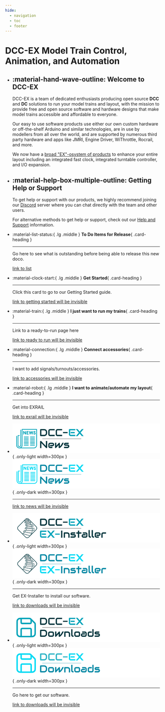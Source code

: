 ```yaml
---
hide:
  - navigation
  - toc
  - footer
---
```


# DCC-EX Model Train Control, Animation, and Automation

<div class="grid cards static home-top-row" markdown>

- ## :material-hand-wave-outline: Welcome to DCC-EX

    DCC-EX is a team of dedicated enthusiasts producing open source **DCC** and **DC** solutions to run your model trains and layout, with the mission to provide free and open source software and hardware designs that make model trains accessible and affordable to everyone.

    Our easy to use software products use either our own custom hardware or off-the-shelf Arduino and similar technologies, are in use by modellers from all over the world, and are supported by numerous third party hardware and apps like JMRI, Engine Driver, WiThrottle, Rocrail, and more.

    We now have a [broad "EX"-osystem of products](/products/products.md) to enhance your entire layout including an integrated fast clock, integrated turntable controller, and I/O expansion.

- ## :material-help-box-multiple-outline: Getting Help or Support

    To get help or support with our products, we highly recommend joining our [Discord](https://discord.gg/y2sB4Fp) server where you can chat directly with the team and other users.

    For alternative methods to get help or support, check out our [Help and Support](/support/index.md) information.

</div>

<div class="grid main-clickable-cards-grid" markdown>

<div class="main-grid-column-1" markdown>

<div class="grid cards clickable inner-column-card-grid" markdown>

- :material-list-status:{ .lg .middle } **To Do Items for Release**{ .card-heading }

    ---

    Go here to see what is outstanding before being able to release this new doco.

    [link to list](/contributing/99-release-todo.md)

- :material-clock-start:{ .lg .middle } **Get Started**{ .card-heading }

    ---

    Click this card to go to our Getting Started guide.

    [link to getting started will be invisible](/getting-started/01-getting-started.md)

- :material-train:{ .lg .middle } **I just want to run my trains**{ .card-heading }

    ---

    Link to a ready-to-run page here

    [link to ready to run will be invisible](/products/ex-commandstation/1-ex-csb1.md)

</div> <!-- inner-column-card-grid -->

</div> <!-- main-grid-column-1 -->

<div class="main-grid-column-2" markdown>

<div class="grid cards clickable inner-column-card-grid" markdown>

- :material-connection:{ .lg .middle } **Connect accessories**{ .card-heading }

    ---

    I want to add signals/turnouts/accessories.

    [link to accessories will be invisible](/products/ex-commandstation/accessories/1-accessories.md)

- :material-robot:{ .lg .middle } **I want to animate/automate my layout**{ .card-heading }

    ---

    Get into EXRAIL

    [link to exrail will be invisible](/products/ex-commandstation/exrail/1-exrail.md)

</div> <!-- inner-column-card-grid -->

</div> <!-- main-grid-column-2 -->

<div class="main-grid-column-3" markdown>

<div class="grid cards clickable inner-column-card-grid" markdown>

- ![DCC-EX News](/_static/images/logos/product-logo-news-light.png){ .only-light width=300px }
  ![DCC-EX News](/_static/images/logos/product-logo-news-dark.png){ .only-dark width=300px }

    ---

    <!-- LATEST-NEWS -->

    [link to news will be invisible](/news/index.md)

- ![EX-Installer](/_static/images/logos/product-logo-ex-installer-light.png){ .only-light width=300px }
  ![EX-Installer](/_static/images/logos/product-logo-ex-installer-dark.png){ .only-dark width=300px }

    ---

    Get EX-Installer to install our software.

    [link to downloads will be invisible](/getting-started/10-downloads.md#ex-installer)

- ![DCC-EX Downloads](/_static/images/logos/product-logo-download-light.png){ .only-light width=300px }
  ![DCC-EX Downloads](/_static/images/logos/product-logo-download-dark.png){ .only-dark width=300px }

    ---

    Go here to get our software.

    [link to downloads will be invisible](/getting-started/10-downloads.md)

</div> <!-- inner-column-card-grid -->

</div> <!-- main-grid-column-3 -->

</div> <!-- main-clickable-cards-grid -->
